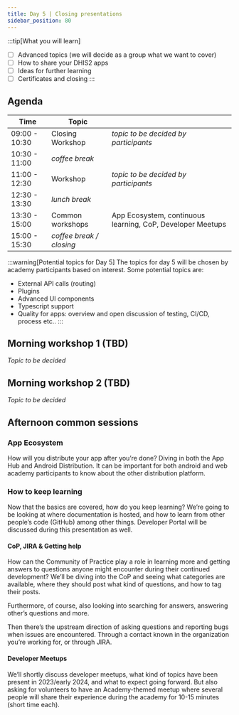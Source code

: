```yaml
---
title: Day 5 | Closing presentations
sidebar_position: 80
---
```


:::tip[What you will learn]
- [ ] Advanced topics (we will decide as a group what we want to cover)
- [ ] How to share your DHIS2 apps
- [ ] Ideas for further learning
- [ ] Certificates and closing
:::

## Agenda
| Time | Topic | |
| --- | --- | --- |
| 09:00 - 10:30 | Closing Workshop | _topic to be decided by participants_ |
| 10:30 - 11:00 | _coffee break_ | |
| 11:00 - 12:30 | Workshop | _topic to be decided by participants_ |
| 12:30 - 13:30 | _lunch break_ | |
| 13:30 - 15:00 | Common workshops | App Ecosystem, continuous learning, CoP, Developer Meetups|
| 15:00 - 15:30 | _coffee break / closing_ | |

:::warning[Potential topics for Day 5]
The topics for day 5 will be chosen by academy participants based on interest. Some potential topics are:

- External API calls (routing)
- Plugins
- Advanced UI components
- Typescript support
- Quality for apps: overview and open discussion of testing, CI/CD, process etc..
:::

## Morning workshop 1 (TBD)
_Topic to be decided_

## Morning workshop 2 (TBD)
_Topic to be decided_

## Afternoon common sessions

### App Ecosystem

How will you distribute your app after you’re done? Diving in both the App Hub and Android Distribution. It can be important for both android and web academy participants to know about the other distribution platform.


### How to keep learning
Now that the basics are covered, how do you keep learning? We’re going to be looking at where documentation is hosted, and how to learn from other people’s code (GitHub) among other things. Developer Portal will be discussed during this presentation as well.


#### CoP, JIRA & Getting help

How can the Community of Practice play a role in learning more and getting answers to questions anyone might encounter during their continued development? We’ll be diving into the CoP and seeing what categories are available, where they should post what kind of questions, and how to tag their posts. 

Furthermore, of course, also looking into searching for answers, answering other’s questions and more.

Then there’s the upstream direction of asking questions and reporting bugs when issues are encountered. Through a contact known in the organization you’re working for, or through JIRA.

#### Developer Meetups
We’ll shortly discuss developer meetups, what kind of topics have been present in 2023/early 2024, and what to expect going forward. But also asking for volunteers to have an Academy-themed meetup where several people will share their experience during the academy for 10-15 minutes (short time each).
